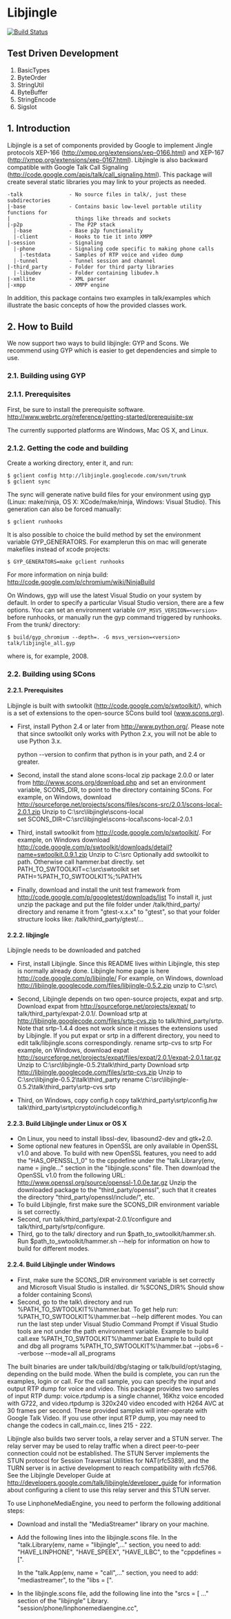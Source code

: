 # Libjingle
[![Build Status](https://travis-ci.org/alhasanmridha/libjingle.svg?branch=dev)](https://travis-ci.org/alhasanmridha/libjingle)
## Test Driven Development

1. BasicTypes
2. ByteOrder
3. StringUtil
4. ByteBuffer
5. StringEncode
6. Sigslot
## 1. Introduction
Libjingle is a set of components provided by Google to implement Jingle protocols XEP-166 (http://xmpp.org/extensions/xep-0166.html) and XEP-167
(http://xmpp.org/extensions/xep-0167.html). Libjingle is also backward
compatible with Google Talk Call Signaling
(http://code.google.com/apis/talk/call_signaling.html). This package will
create several static libraries you may link to your projects as needed.


~~~
-talk               - No source files in talk/, just these subdirectories
|-base              - Contains basic low-level portable utility functions for
|                     things like threads and sockets
|-p2p               - The P2P stack
  |-base            - Base p2p functionality
  |-client          - Hooks to tie it into XMPP
|-session           - Signaling
  |-phone           - Signaling code specific to making phone calls
    |-testdata      - Samples of RTP voice and video dump
  |-tunnel          - Tunnel session and channel
|-third_party       - Folder for third party libraries
  |-libudev         - Folder containing libudev.h
|-xmllite           - XML parser
|-xmpp              - XMPP engine
~~~
In addition, this package contains two examples in talk/examples which
illustrate the basic concepts of how the provided classes work.

## 2. How to Build

We now support two ways to build libjingle: GYP and Scons. We recommend
using GYP which is easier to get dependencies and simple to use.

### 2.1. Building using GYP

### 2.1.1. Prerequisites

First, be sure to install the prerequisite software.
http://www.webrtc.org/reference/getting-started/prerequisite-sw

The currently supported platforms are Windows, Mac OS X, and Linux.

### 2.1.2. Getting the code and building

Create a working directory, enter it, and run:
```
$ gclient config http://libjingle.googlecode.com/svn/trunk
$ gclient sync
```
The sync will generate native build files for your environment using gyp
(Linux: make/ninja, OS X: XCode/make/ninja, Windows: Visual Studio). This
generation can also be forced manually:

`$ gclient runhooks`

It is also possible to choice the build method by set the environment variable
GYP_GENERATORS. For examplerun this on mac will generate makefiles instead of
xcode projects:

`$ GYP_GENERATORS=make gclient runhooks`

For more information on ninja build:
http://code.google.com/p/chromium/wiki/NinjaBuild

On Windows, gyp will use the latest Visual Studio on your system by default.
In order to specify a particular Visual Studio version, there are a few
options. You can set an environment variable `GYP_MSVS_VERSION=<version>` before
runhooks, or manually run the gyp command triggered by runhooks. From the
trunk/ directory:

`$ build/gyp_chromium --depth=. -G msvs_version=<version> talk/libjingle_all.gyp`

where <version> is, for example, 2008.

### 2.2. Building using SCons 

#### 2.2.1. Prerequisites

Libjingle is built with swtoolkit (http://code.google.com/p/swtoolkit/), which
is a set of extensions to the open-source SCons build tool (www.scons.org).

  * First, install Python 2.4 or later from http://www.python.org/.
    Please note that since swtoolkit only works with Python 2.x, you will
    not be able to use Python 3.x.

    python --version to confirm that python is in your path, and 2.4 or greater.

  * Second, install the stand alone scons-local zip package 2.0.0 or later from
    http://www.scons.org/download.php and set an environment variable,
    SCONS_DIR, to point to the directory containing SCons.
    For example, on Windows, download
    http://sourceforge.net/projects/scons/files/scons-src/2.0.1/scons-local-2.0.1.zip
    Unzip to C:\src\libjingle\scons-local\
    set SCONS_DIR=C:\src\libjingle\scons-local\scons-local-2.0.1

  * Third, install swtoolkit from http://code.google.com/p/swtoolkit/.
    For example, on Windows download
    http://code.google.com/p/swtoolkit/downloads/detail?name=swtoolkit.0.9.1.zip
    Unzip to C:\src
    Optionally add swtoolkit to path.  Otherwise call hammer.bat directly.
    set PATH_TO_SWTOOLKIT=c:\src\swtoolkit
    set PATH=%PATH_TO_SWTOOLKIT%;%PATH%

  * Finally, download and install the unit test framework from
    http://code.google.com/p/googletest/downloads/list
    To install it, just unzip the package and put the file folder under
    /talk/third_party/ directory and rename it from "gtest-x.x.x" to "gtest",
    so that your folder structure looks like:
    /talk/third_party/gtest/...

#### 2.2.2. libjingle

Libjingle needs to be downloaded and patched

  * First, install Libjingle.  Since this README lives within Libjingle,
    this step is normally already done.
    Libjingle home page is here http://code.google.com/p/libjingle/
    For example, on Windows, download
    http://libjingle.googlecode.com/files/libjingle-0.5.2.zip
    unzip to C:\src\

  * Second, Libjingle depends on two open-source projects, expat and srtp.
    Download expat from http://sourceforge.net/projects/expat/ to
    talk/third_party/expat-2.0.1/. Download srtp at
    http://libjingle.googlecode.com/files/srtp-cvs.zip to
    talk/third_party/srtp. Note that srtp-1.4.4 does not work since it misses
    the extensions used by Libjingle.
    If you put expat or srtp in a different directory, you need to edit
    talk/libjingle.scons correspondingly.
    rename srtp-cvs to srtp
    For example, on Windows, download expat
    http://sourceforge.net/projects/expat/files/expat/2.0.1/expat-2.0.1.tar.gz
    Unzip to C:\src\libjingle-0.5.2\talk\third_party
    Download srtp
    http://libjingle.googlecode.com/files/srtp-cvs.zip
    Unzip to C:\src\libjingle-0.5.2\talk\third_party
    rename C:\src\libjingle-0.5.2\talk\third_party\srtp-cvs srtp

  * Third, on Windows, copy config.h
    copy talk\third_party\srtp\config.hw talk\third_party\srtp\crypto\include\config.h

#### 2.2.3. Build Libjingle under Linux or OS X
  * On Linux, you need to install libssl-dev, libasound2-dev and gtk+2.0.
  * Some optional new features in OpenSSL are only available in OpenSSL v1.0
    and above. To build with new OpenSSL features, you need to add the
    "HAS_OPENSSL_1_0" to the cppdefine under the
    "talk.Library(env, name = jingle..." section in the "libjingle.scons" file.
    Then download the OpenSSL v1.0 from the following URL:
    http://www.openssl.org/source/openssl-1.0.0e.tar.gz
    Unzip the downloaded package to the "third_party/openssl", such that it creates
    the directory "third_party/openssl/include/", etc.
  * To build Libjingle, first make sure the SCONS_DIR environment variable
    is set correctly.
  * Second, run talk/third_party/expat-2.0.1/configure and
    talk/third_party/srtp/configure.
  * Third, go to the talk/ directory and run $path_to_swtoolkit/hammer.sh. Run
    $path_to_swtoolkit/hammer.sh --help for information on how to build for
    different modes.

#### 2.2.4. Build Libjingle under Windows
  * First, make sure the SCONS_DIR environment variable is set correctly and
    Microsoft Visual Studio is installed.
    dir %SCONS_DIR%
    Should show a folder containing Scons\
  * Second, go to the talk\ directory and run %PATH_TO_SWTOOLKIT%\hammer.bat.
    To get help run:
    %PATH_TO_SWTOOLKIT%\hammer.bat --help
    different modes. You can run the last step under Visual Studio Command
    Prompt if Visual Studio tools are not under the path environment variable.
    Example to build call.exe
    %PATH_TO_SWTOOLKIT%\hammer.bat
    Example to build opt and dbg all programs
    %PATH_TO_SWTOOLKIT%\hammer.bat --jobs=6 --verbose --mode=all all_programs


The built binaries are under talk/build/dbg/staging or talk/build/opt/staging,
depending on the build mode. When the build is complete, you can run the
examples, login or call. For the call sample, you can specify the input and
output RTP dump for voice and video. This package provides two samples of input
RTP dump: voice.rtpdump is a single channel, 16Khz voice encoded with G722, and
video.rtpdump is 320x240 video encoded with H264 AVC at 30 frames per second.
These provided samples will inter-operate with Google Talk Video. If you use
other input RTP dump, you may need to change the codecs in call_main.cc, lines
215 - 222.

Libjingle also builds two server tools, a relay server and a STUN server. The
relay server may be used to relay traffic when a direct peer-to-peer connection
could not be established. The STUN Server implements the STUN protocol for
Session Traversal Utilities for NAT(rfc5389), and the TURN server is in active
development to reach compatibility with rfc5766. See the Libjingle Developer
Guide at http://developers.google.com/talk/libjingle/developer_guide for
information about configuring a client to use this relay server and this STUN
server.

To use LinphoneMediaEngine, you need to perform the following additional steps:
  * Download and install the "MediaStreamer" library on your
    machine.
  * Add the following lines into the libjingle.scons file.
    In the "talk.Library(env, name = "libjingle",..." section, you need to add:
      "HAVE_LINPHONE",
      "HAVE_SPEEX",
      "HAVE_ILBC",
    to the "cppdefines = [".

    In the "talk.App(env, name = "call",..." section, you need to add:
      "mediastreamer",
    to the "libs = [".
  * In the libjingle.scons file, add the following line into the "srcs = [ ..."
    section of the "libjingle" Library.
      "session/phone/linphonemediaengine.cc",
